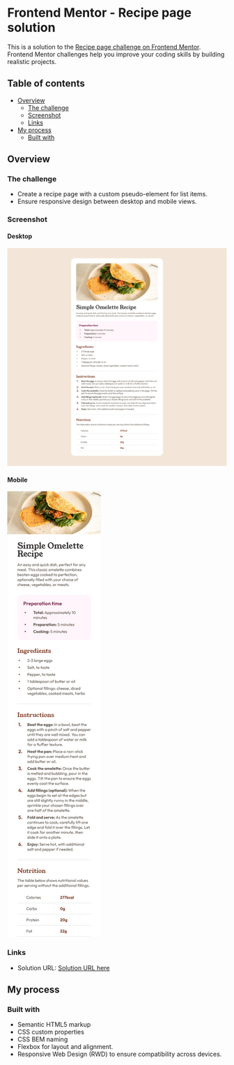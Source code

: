 # Frontend Mentor - Recipe page solution

This is a solution to the [Recipe page challenge on Frontend Mentor](https://www.frontendmentor.io/challenges/recipe-page-KiTsR8QQKm). Frontend Mentor challenges help you improve your coding skills by building realistic projects.

## Table of contents

- [Overview](#overview)
  - [The challenge](#the-challenge)
  - [Screenshot](#screenshot)
  - [Links](#links)
- [My process](#my-process)
  - [Built with](#built-with)

## Overview

### The challenge

- Create a recipe page with a custom pseudo-element for list items.
- Ensure responsive design between desktop and mobile views.

### Screenshot

#### Desktop

![](./screenshot-desktop.png)

#### Mobile

![](./screenshot-mobile.png)

### Links

- Solution URL: [Solution URL here](https://paikai-lee.github.io/recipe_page/)

## My process

### Built with

- Semantic HTML5 markup
- CSS custom properties
- CSS BEM naming
- Flexbox for layout and alignment.
- Responsive Web Design (RWD) to ensure compatibility across devices.
